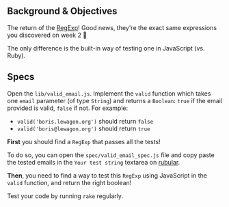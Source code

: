 ## Background & Objectives

The return of the [RegExp](https://developer.mozilla.org/en-US/docs/Web/JavaScript/Reference/Global_Objects/RegExp)! Good news, they're the exact same expressions you discovered on week 2 🙌

The only difference is the built-in way of testing one in JavaScript (vs. Ruby).

## Specs

Open the `lib/valid_email.js`. Implement the `valid` function which takes one `email` parameter (of type `String`) and returns a `Boolean`: `true` if the email provided is valid, `false` if not. For example:

- `valid('boris.lewagon.org')` should return `false`
- `valid('boris@lewagon.org')` should return `true`

**First** you should find a `RegExp` that passes all the tests!

To do so, you can open the `spec/valid_email_spec.js` file and copy paste the tested emails in the `Your test string` textarea on [rubular](http://rubular.com/).

**Then**, you need to find a way to test this `RegExp` using JavaScript in the `valid` function, and return the right boolean!

Test your code by running `rake` regularly.
